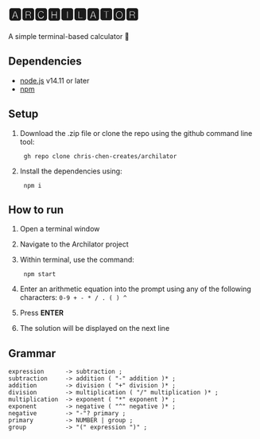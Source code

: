 # 🅰🆁🅲🅷🅸🅻🅰🆃🅾🆁

A simple terminal-based calculator 🧮

## Dependencies
  - [node.js](nodejs.org) v14.11 or later
  - [npm](https://www.npmjs.com/)

## Setup  
1. Download the .zip file or clone the repo using the github command line tool:
      
        gh repo clone chris-chen-creates/archilator
2. Install the dependencies using:
   
        npm i

## How to run
1. Open a terminal window
2. Navigate to the Archilator project
3. Within terminal, use the command:
   
        npm start 
4. Enter an arithmetic equation into the prompt using any of the following characters: `0-9 + - * / . ( ) ^`
5. Press **ENTER**
6. The solution will be displayed on the next line

## Grammar

```
expression      -> subtraction ;
subtraction     -> addition ( "-" addition )* ;
addition        -> division ( "+" division )* ;
division        -> multiplication ( "/" multiplication )* ;
multiplication  -> exponent ( "*" exponent )* ;
exponent        -> negative ( "^" negative )* ;
negative        -> "-"? primary ;
primary         -> NUMBER | group ;
group           -> "(" expression ")" ;
```
